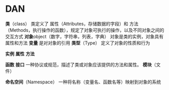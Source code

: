 # DAN
**类**（class）
	类定义了
	属性（Attributes，存储数据的字段）和
	方法（Methods，执行操作的函数），规定了对象可执行的操作，以及不同对象之间的交互方式
**对象**object（数字，字符串，列表，字典）
	对象是类的实例，对象具有属性和方法
**变量**
	是对对象的引用
**类型**（Type）
	定义了对象的性质和行为

**实例**
**属性**
**方法**

**函数**
**接口**
  一种协议或规范，描述了类或对象应该提供的方法和属性。
**模块**（文件）
	

**命名空间**（Namespace）
  一种将名称（变量名、函数名等）映射到对象的系统

